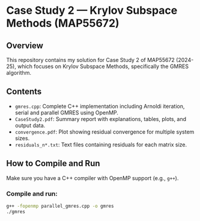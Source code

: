 # Case Study 2 — Krylov Subspace Methods (MAP55672)

## Overview

This repository contains my solution for Case Study 2 of MAP55672 (2024-25), which focuses on Krylov Subspace Methods, specifically the GMRES algorithm.

## Contents

- `gmres.cpp`: Complete C++ implementation including Arnoldi iteration, serial and parallel GMRES using OpenMP.
- `CaseStudy2.pdf`: Summary report with explanations, tables, plots, and output data.
- `convergence.pdf`: Plot showing residual convergence for multiple system sizes.
- `residuals_n*.txt`: Text files containing residuals for each matrix size.

## How to Compile and Run

Make sure you have a C++ compiler with OpenMP support (e.g., `g++`).

### Compile and run:
```bash
g++ -fopenmp parallel_gmres.cpp -o gmres
./gmres
